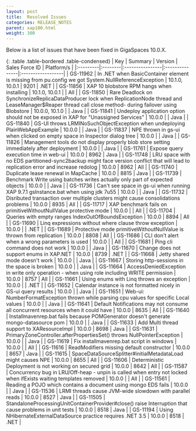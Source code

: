 ```yaml
---
layout: post
title:  Resolved Issues
categories: RELEASE_NOTES
parent: xap100.html
weight: 300
---
```



Below is a list of issues that have been fixed in GigaSpaces 10.0.X.



{: .table .table-bordered .table-condensed}
| Key | Summary | Version | Sales Force ID | Platform/s |
|:---------|:--------|:----------------|:---------------|:------------------|
| <nobr>GS-11962</nobr> | In .NET when BasicContainer element is missing from pu.config we got System.NullReferenceException | 10.1.0, 10.0.1 | 9201  | .NET |
| GS-11856 | XAP 10 blobstore RPM hangs when installing | 10.1.0, 10.0.1  |  | All |
| GS-11850 | Rare Deadlock on SynchronizeReplicaDataProducer lock when ReplicationNode thread and LeaseManager$Reaper thread call close method- during failover using Blobstore | 10.0.0, 10.1.0 |  | Java |
| GS-11841 | Undeploy application option should not be exposed in XAP for "Unassigned Services" | 10.0.0 |  | Java |
| GS-11840 | GS-UI throws LRMINoSuchObjectException when undeploying PlainWebAppExample | 10.0.0 |  | Java |
| GS-11837 | NPE thrown in gs-ui when clicked on empty space in Inspector dialog tree | 10.0.0 |  | Java |
| GS-11826 | Management tools do not display properly blob store setting immediately after deployment | 10.0.0 |  | Java |
| GS-11761 | Expose query execution time in web-ui | 10.0.0 | 8962 | Java |
| GS-11748 | LRU space with no EDS partitioned-sync2backup might face version conflict that will lead to replication error and increase redolog | 10.0.0 | 8962 | All |
| GS-11740 | Duplicate lease renewal in MapCache | 10.0.0 | 8815 | Java |
| GS-11739 | Benchmark Write using batches writes actually only part of expected objects | 10.0.0 |  | Java |
| GS-11736 | Can't see space in gs-ui when running XAP 9.7.1 gsInstance.bat when using jdk 7u55 | 10.0.0 |  | Java |
| GS-11732 | Disributed transaction over multiple clusters might cause consolidations problems | 10.0.0 | 8935 | All |
| GS-11717 | XAP benchmark fails on primitiveWithoutNullValue protective mode | 10.0.0 |  | All |
| GS-11704 | Queries with empty ranges IndexOutOfBoundsException | 10.0.0 | 8894 | All |
| GS-11690 | Linq expressions without where clause throw exception | 10.0.0 | | .NET |
| GS-11689 | Protective mode primitiveWithoutNullValue is thrown from replication | 10.0.0 | 8808 | All |
| GS-11686 | CLI don't alert when a wrong parameters is used | 10.0.0 | | All |
| GS-11681 | Ping cli command does not work | 10.0.0 | | Java |
| GS-11670 | Change does not support enums in XAP.NET | 10.0.0 | 8739 | .NET |
| GS-11668 | Jetty shared mode doesn't work | 10.0.0 | | Java |
| GS-11667 | Storing http-sessions in the space is broken | 10.0.0 |  | Java |
| GS-11664 | AccessDeniedException in write only operation - when using role including WRITE permission | 10.0.0 | 8757 | All |
| GS-11661 | Using enums with Linq throws an exception | 10.0.0 | | .NET |
| GS-11652 | Calendar instance is not formatted nicely in GS-ui query results | 10.0.0 | | Java |
| GS-11651 | Web-ui: NumberFormatException thrown while parsing cpu values for specific Local values | 10.0.0 |  | Java |
| GS-11641 | Default Notifications may not consume all concurrent resources when it could have | 10.0.0 | 8635 | All |
| GS-11640 | Installmavenrep.bat fails because POMGenerator doesn't generate mongo-datasource pom | 10.0.0 |  | Java |
| GS-11633 | Add Multi thread support to XAResourceImpl | 10.0.0 | 8698 | Java |
| GS-11631 | PrimaryZoneController.afterPropertiesSet() throws NullPointerException | 10.0.0 | | Java |
| GS-11619 | Fix installmavenrep.bat script in windows | 10.0.0 |  | All |
| GS-11616 | ReadModifiers missing default constructor | 10.0.0 | 8657 | Java |
| GS-11615 | SpaceDataSourceSplitter#initialMetadataLoad might causes NPE | 10.0.0 | 8655 | All |
| GS-11606 | Deterministic Deployment is not working on secured grid | 10.0.0 | 8642 | All |
| GS-11587 | Concurrency bug in LRU/Off-heap - unpin is called when entry not locked when ifExists waiting templates removed | 10.0.0 | | All |
| GS-11561 | Reading a POJO which contains a document using mongo EDS fails | 10.0.0 |  | Java |
| GS-11536 | LRMI threads cause JVM-wide slowdown with parallel reads | 10.0.0 | 8527 | Java |
| GS-11505 | StandaloneProcessingUnitContainerProvider#close() raise Interruption that cause problems in unit tests | 10.0.0 | 8518 | Java |
| GS-11194 | Using NHibernateExternalDataSource practice requires .NET 3.5 | 10.0.0 | 8518 | .NET |
